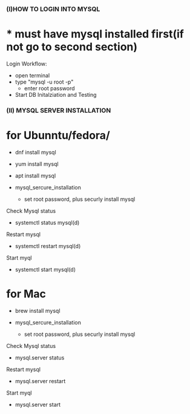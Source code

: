 ### (I)HOW TO LOGIN INTO MYSQL
# * must have mysql installed first(if not go to second section)
Login Workflow:

- open terminal
- type "mysql -u root -p" 
    - enter root password
- Start DB Initalziation and Testing

### (II) MYSQL SERVER INSTALLATION

# for Ubunntu/fedora/
- dnf install mysql
- yum install mysql
- apt install mysql

- mysql_sercure_installation
    - set root password, plus securly install mysql

Check Mysql status
- systemctl status mysql(d)

Restart mysql
- systemctl restart mysql(d)

Start myql
- systemctl start mysql(d)


# for Mac
- brew install mysql

- mysql_sercure_installation
   - set root password, plus securly install mysql

Check Mysql status
- mysql.server status

Restart mysql
- mysql.server restart

Start myql
- mysql.server start

